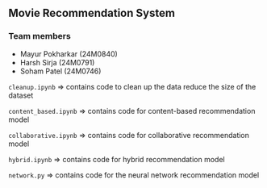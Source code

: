 ## Movie Recommendation System

### Team members

- Mayur Pokharkar (24M0840)
- Harsh Sirja (24M0791)
- Soham Patel (24M0746)

`cleanup.ipynb` => contains code to clean up the data reduce the size of the dataset

`content_based.ipynb` => contains code for content-based recommendation model

`collaborative.ipynb` => contains code for collaborative recommendation model

`hybrid.ipynb` => contains code for hybrid recommendation model

`network.py` => contains code for the neural network recommendation model
